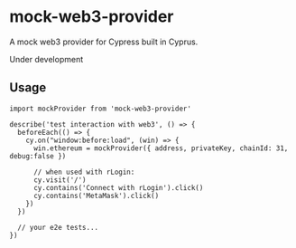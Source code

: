 # mock-web3-provider

A mock web3 provider for Cypress built in Cyprus.

Under development

## Usage

```
import mockProvider from 'mock-web3-provider'

describe('test interaction with web3', () => {
  beforeEach(() => {
    cy.on("window:before:load", (win) => {
      win.ethereum = mockProvider({ address, privateKey, chainId: 31, debug:false })

      // when used with rLogin:
      cy.visit('/')
      cy.contains('Connect with rLogin').click()
      cy.contains('MetaMask').click()
    })
  })

  // your e2e tests...
})
```
